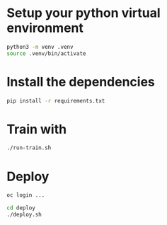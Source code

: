 # Setup your python virtual environment

```sh
python3 -m venv .venv
source .venv/bin/activate
```

# Install the dependencies

```sh
pip install -r requirements.txt
```

# Train with

```sh
./run-train.sh
```

# Deploy

```sh
oc login ...
```

```sh
cd deploy
./deploy.sh
```